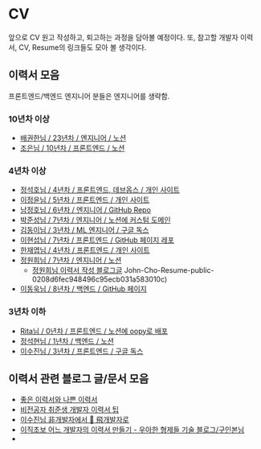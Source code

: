 # CV

앞으로 CV 원고 작성하고, 퇴고하는 과정을 담아볼 예정이다.
또, 참고할 개발자 이력서, CV, Resume의 링크들도 모아 볼 생각이다.

## 이력서 모음

프론트엔드/백엔드 엔지니어 분들은 엔지니어를 생략함.

### 10년차 이상

* [배권한님 / 23년차 / 엔지니어 / 노션](https://darjeeling.notion.site/darjeeling/35b3d5430f084782bf1c642be095c1fd)
* [조은님 / 10년차 / 프론트엔드 / 노션](https://eun.notion.site/eun/)

### 4년차 이상

* [정석호님 / 4년차 / 프론트엔드, 데브옵스 / 개인 사이트](https://creco.today/about)
* [이정윤님 / 5년차 / 프론트엔드 / 개인 사이트](https://promm.dev/about/)
* [남정호님 / 6년차 / 엔지니어 / GitHub Repo](https://github.com/samchon/resume)
* [박준성님 / 7년차 / 엔지니어 / 노션에 커스텀 도메인](https://writtic.me/)
* [김동이님 / 3년차 / ML 엔지니어 / 구글 독스](https://docs.google.com/document/d/1DGCSV-AoFkh7YyfRfMrlnPC1VzwvEoSqqDyU-hT66pw/edit)
* [이현섭님 / 7년차 / 프론트엔드 / GitHub 페이지 레포](https://hyunseob.github.io/resume/)
* [한재엽님 / 4년차 / 프론트엔드 / 개인 사이트](https://jbee.io/about/)
* [정원희님 / 7년차 / 엔지니어 / 노션](https://wonny-log.notion.site/Wonny-c2f8051bfb574f349406a30d2bc71a45)
  * [정원희님 이력서 작성 블로그글](https://wonny.space/writing/work/engineer-resume)
John-Cho-Resume-public-0208d6fec948496c95ecb031a583010c)
* [이동욱님 / 8년차 / 백엔드 / GitHub 페이지](https://jojoldu.github.io/)

### 3년차 이하

* [Rita님 / 0년차 / 프론트엔드 / 노션에 oopy로 배포](https://rita.oopy.io/)
* [정석현님 / 1년차 / 백엔드 / 노션](https://pale-train-11d.notion.site/Junior-Back-end-Developer-e51c02b15e89401abe00604d95d4846d)
* [이수진님 / 3년차 / 프론트엔드 / 구글 독스](https://docs.google.com/document/d/1orQ8c_a1RROAI4Rrc6jkv95VWdZzGRVwtpAfierBxjk/edit)

## 이력서 관련 블로그 글/문서 모음

* [좋은 이력서와 나쁜 이력서
](https://velog.io/@yukina1418/%EC%A2%8B%EC%9D%80-%EC%9D%B4%EB%A0%A5%EC%84%9C%EC%99%80-%EB%82%98%EC%81%9C-%EC%9D%B4%EB%A0%A5%EC%84%9C)
* [비전공자 취준생 개발자 이력서 팁
](https://velog.io/@mjhuh263/no-cs-degree-resume-tips)
* [이수진님 非개발자에서 🦅 飛개발자로](https://sujinlee.me/51conf-2020/)
* [이직초보 어느 개발자의 이력서 만들기 - 우아한 형제들 기술 블로그/구인본님](https://techblog.woowahan.com/2531/)
* 